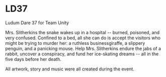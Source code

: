 # LD37
Ludum Dare 37 for Team Unity

Mrs. Slitherkins the snake wakes up in a hospital -- burned, poisoned, and very confused. Confined to a bed, all she can do is accept the visitors who might be trying to murder her: a ruthless businessgiraffe, a slippery penguin, and a panicking mouse. Help Mrs. Slitherkins endure the jabs of a rabbit, uncover a conspiracy, and fund her ice-skating dreams -- all in the five days before her death. 

All artwork, story and music were all created during the event.
